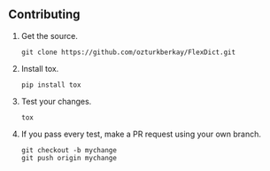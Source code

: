 ## Contributing
1)  Get the source.
    ```terminal
    git clone https://github.com/ozturkberkay/FlexDict.git
    ```

2)  Install tox.
    ```terminal
    pip install tox
    ```

3)  Test your changes.
    ```terminal
    tox
    ```

4)  If you pass every test, make a PR request using your own branch.
    ```terminal
    git checkout -b mychange
    git push origin mychange
    ```